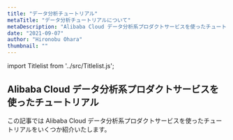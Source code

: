 ```yaml
---
title: "データ分析チュートリアル"
metaTitle: "データ分析チュートリアルについて"
metaDescription: "Alibaba Cloud データ分析系プロダクトサービスを使ったチュートリアルを説明します"
date: "2021-09-07"
author: "Hironobu Ohara"
thumbnail: ""
---
```



import Titlelist from '../src/Titlelist.js';


<!-- 
query MyQuery {
  allMarkdownRemark(
    filter: {fileAbsolutePath: {regex: "/usecase-Database/"}}
    sort: {fields: fileAbsolutePath, order: ASC}
  ) {
    nodes {
      frontmatter {
        title
        metaTitle
        metaDescription
        date(formatString: "yyyy/MM/DD")
        author       
      }
      fileAbsolutePath
    }
  }
}
-->


## Alibaba Cloud データ分析系プロダクトサービスを使ったチュートリアル

この記事では Alibaba Cloud データ分析系プロダクトサービスを使ったチュートリアルをいくつか紹介いたします。


<Titlelist 
    metaTitle="データ分析とは？"
    metaDescription="今さらだが人に聞けない話、データ分析とは？"
    url="https://sbopsv.github.io/cloud-tech/DataAnalytics-tutorial/DATAANALYTICS_001_what-is-data-analytics"
    imageurl="https://raw.githubusercontent.com/sbopsv/cloud-tech/master/content/DataAnalytics-tutorial/DataAnalytics_images_26006613656608400/20201203183620.png"    
    date="2020/12/04"
    author="sbc_ohara"
/>





